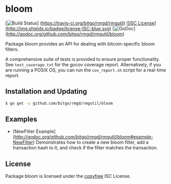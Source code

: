 bloom
=====

[![Build Status](http://img.shields.io/travis/bitgo/rmgd/rmgutil.svg)]
(https://travis-ci.org/bitgo/rmgd/rmgutil) [![ISC License]
(http://img.shields.io/badge/license-ISC-blue.svg)](http://copyfree.org)
[![GoDoc](http://img.shields.io/badge/godoc-reference-blue.svg)]
(http://godoc.org/github.com/bitgo/rmgd/rmgutil/bloom)

Package bloom provides an API for dealing with bitcoin-specific bloom filters.

A comprehensive suite of tests is provided to ensure proper functionality.  See
`test_coverage.txt` for the gocov coverage report.  Alternatively, if you are
running a POSIX OS, you can run the `cov_report.sh` script for a real-time
report.

## Installation and Updating

```bash
$ go get -u github.com/bitgo/rmgd/rmgutil/bloom
```

## Examples

* [NewFilter Example]
  (http://godoc.org/github.com/bitgo/rmgd/rmgutil/bloom#example-NewFilter)
  Demonstrates how to create a new bloom filter, add a transaction hash to it,
  and check if the filter matches the transaction.

## License

Package bloom is licensed under the [copyfree](http://copyfree.org) ISC
License.
